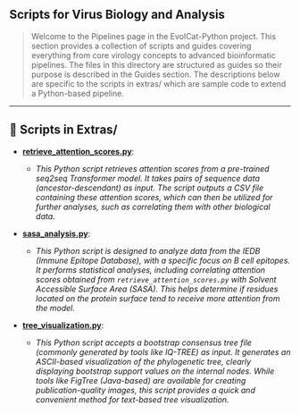 ## Scripts for Virus Biology and Analysis

> Welcome to the Pipelines page in the EvolCat-Python project. This section provides a collection of scripts and guides covering everything from core virology concepts to advanced bioinformatic pipelines. The files in this directory are structured as guides so their purpose is described in the Guides section. The descriptions below are specific to the scripts in extras/ which are sample code to extend a Python-based pipeline.
---

## 📖 Scripts in Extras/

*   [**retrieve_attention_scores.py**](./extras/retrieve_attention_scores.py):
    *   *This Python script retrieves attention scores from a pre-trained seq2seq Transformer model. It takes pairs of sequence data (ancestor-descendant) as input. The script outputs a CSV file containing these attention scores, which can then be utilized for further analyses, such as correlating them with other biological data.*
	
*   [**sasa_analysis.py**](./extras/sasa_analysis.py):
    *   *This Python script is designed to analyze data from the IEDB (Immune Epitope Database), with a specific focus on B cell epitopes. It performs statistical analyses, including correlating attention scores obtained from `retrieve_attention_scores.py` with Solvent Accessible Surface Area (SASA). This helps determine if residues located on the protein surface tend to receive more attention from the model.*
	
*   [**tree_visualization.py**](./extras/tree_visualization.py):
    *   *This Python script accepts a bootstrap consensus tree file (commonly generated by tools like IQ-TREE) as input. It generates an ASCII-based visualization of the phylogenetic tree, clearly displaying bootstrap support values on the internal nodes. While tools like FigTree (Java-based) are available for creating publication-quality images, this script provides a quick and convenient method for text-based tree visualization.*
